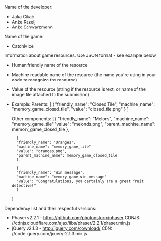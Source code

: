 Name of the developer:
- Jaka Cikač
- Anže Rezelj
- Anže Schwarzmann

Name of the game:
- CatchMice

Information about game resources. Use JSON format - see example below
- Human friendly name of the resource
- Machine readable name of the resource (the name you're using in your code to recognize the resource)
- Value of the resource (string if the resource is text, or name of the image file attached to the submission)
- Example:
    Parents:
    [
        { 
        "friendly_name": "Closed Tile",
        "machine_name": "memory_game_closed_tile",
        "value": "closed_tile.png"
        }
    ]

    Other components:
    [
        { 
        "friendly_name": "Melons",
        "machine_name": "memory_game_tile"
        "value": "melonds.png",
        "parent_machine_name": memory_game_closed_tile 
        },

        { 
        "friendly_name": "Oranges",
        "machine_name": "memory_game_tile"
        "value": "oranges.png",
        "parent_machine_name": memory_game_closed_tile 
        },

        { 
        "friendly_name": "Win message",
        "machine_name": "memory_game_win_message"
        "value": "Congratulations, you certainly are a great fruit detective!"
        }
    ]

Dependency list and their respecful versions:
- Phaser v2.2.1 - https://github.com/photonstorm/phaser
    CDNJS: //cdnjs.cloudflare.com/ajax/libs/phaser/2.2.1/phaser.min.js
- jQuery v2.1.3 - http://jquery.com/download/
    CDN:   //code.jquery.com/jquery-2.1.3.min.js